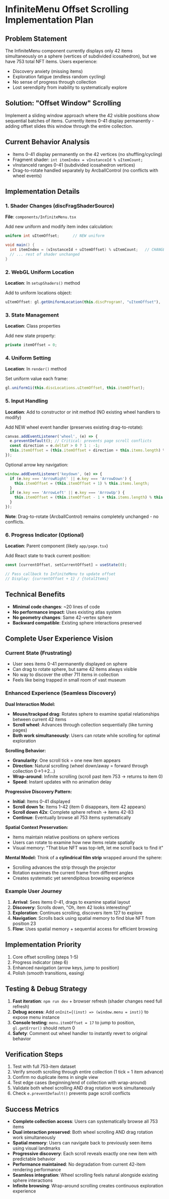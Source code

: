 # InfiniteMenu Offset Scrolling Implementation Plan

## Problem Statement
The InfiniteMenu component currently displays only 42 items simultaneously on a sphere (vertices of subdivided icosahedron), but we have 753 total NFT items. Users experience:
- Discovery anxiety (missing items)
- Exploration fatigue (endless random cycling)
- No sense of progress through collection
- Lost serendipity from inability to systematically explore

## Solution: "Offset Window" Scrolling
Implement a sliding window approach where the 42 visible positions show sequential batches of items. Currently items 0-41 display permanently - adding offset slides this window through the entire collection.

## Current Behavior Analysis
- Items 0-41 display permanently on the 42 vertices (no shuffling/cycling)
- Fragment shader: `int itemIndex = vInstanceId % uItemCount;`
- vInstanceId ranges 0-41 (subdivided icosahedron vertices)
- Drag-to-rotate handled separately by ArcballControl (no conflicts with wheel events)

## Implementation Details

### 1. Shader Changes (discFragShaderSource)
**File**: `components/InfiniteMenu.tsx`

Add new uniform and modify item index calculation:
```glsl
uniform int uItemOffset;      // NEW uniform

void main() {
  int itemIndex = (vInstanceId + uItemOffset) % uItemCount;   // CHANGED calculation
  // ... rest of shader unchanged
}
```

### 2. WebGL Uniform Location
**Location**: In `setupShaders()` method

Add to uniform locations object:
```typescript
uItemOffset: gl.getUniformLocation(this.discProgram!, "uItemOffset"),
```

### 3. State Management
**Location**: Class properties

Add new state property:
```typescript
private itemOffset = 0;
```

### 4. Uniform Setting
**Location**: In `render()` method

Set uniform value each frame:
```typescript
gl.uniform1i(this.discLocations.uItemOffset, this.itemOffset);
```

### 5. Input Handling
**Location**: Add to constructor or init method (NO existing wheel handlers to modify)

Add NEW wheel event handler (preserves existing drag-to-rotate):
```typescript
canvas.addEventListener('wheel', (e) => {
  e.preventDefault(); // Critical: prevents page scroll conflicts
  const direction = e.deltaY > 0 ? 1 : -1;
  this.itemOffset = (this.itemOffset + direction + this.items.length) % this.items.length;
});
```

Optional arrow key navigation:
```typescript
window.addEventListener('keydown', (e) => {
  if (e.key === 'ArrowRight' || e.key === 'ArrowDown') {
    this.itemOffset = (this.itemOffset + 1) % this.items.length;
  }
  if (e.key === 'ArrowLeft' || e.key === 'ArrowUp') {
    this.itemOffset = (this.itemOffset - 1 + this.items.length) % this.items.length;
  }
});
```

**Note**: Drag-to-rotate (ArcballControl) remains completely unchanged - no conflicts.

### 6. Progress Indicator (Optional)
**Location**: Parent component (likely `app/page.tsx`)

Add React state to track current position:
```typescript
const [currentOffset, setCurrentOffset] = useState(0);

// Pass callback to InfiniteMenu to update offset
// Display: {currentOffset + 1} / {totalItems}
```

## Technical Benefits
- **Minimal code changes**: ~20 lines of code
- **No performance impact**: Uses existing atlas system
- **No geometry changes**: Same 42-vertex sphere
- **Backward compatible**: Existing sphere interactions preserved

## Complete User Experience Vision

### Current State (Frustrating)
- User sees items 0-41 permanently displayed on sphere
- Can drag to rotate sphere, but same 42 items always visible
- No way to discover the other 711 items in collection
- Feels like being trapped in small room of vast museum

### Enhanced Experience (Seamless Discovery)

**Dual Interaction Model:**
- **Mouse/trackpad drag**: Rotates sphere to examine spatial relationships between current 42 items
- **Scroll wheel**: Advances through collection sequentially (like turning pages)
- **Both work simultaneously**: Users can rotate while scrolling for optimal exploration

**Scrolling Behavior:**
- **Granularity**: One scroll tick = one new item appears
- **Direction**: Natural scrolling (wheel down/away = forward through collection 0→1→2...)
- **Wrap-around**: Infinite scrolling (scroll past item 753 → returns to item 0)
- **Speed**: Instant updates with no animation delay

**Progressive Discovery Pattern:**
- **Initial**: Items 0-41 displayed
- **Scroll down 1x**: Items 1-42 (item 0 disappears, item 42 appears)
- **Scroll down 42x**: Complete sphere refresh → items 42-83
- **Continue**: Eventually browse all 753 items systematically

**Spatial Context Preservation:**
- Items maintain relative positions on sphere vertices
- Users can rotate to examine how new items relate spatially
- Visual memory: "That blue NFT was top-left, let me scroll back to find it"

**Mental Model:**
Think of a **cylindrical film strip** wrapped around the sphere:
- Scrolling advances the strip through the projector
- Rotation examines the current frame from different angles
- Creates systematic yet serendipitous browsing experience

### Example User Journey
1. **Arrival**: Sees items 0-41, drags to examine spatial layout
2. **Discovery**: Scrolls down, "Oh, item 42 looks interesting!"
3. **Exploration**: Continues scrolling, discovers item 127 to explore
4. **Navigation**: Scrolls back using spatial memory to find blue NFT from position 23
5. **Flow**: Uses spatial memory + sequential access for efficient browsing

## Implementation Priority
1. Core offset scrolling (steps 1-5)
2. Progress indicator (step 6)
3. Enhanced navigation (arrow keys, jump to position)
4. Polish (smooth transitions, easing)

## Testing & Debug Strategy
1. **Fast iteration**: `npm run dev` + browser refresh (shader changes need full refresh)
2. **Debug access**: Add `onInit={(inst) => (window.menu = inst)}` to expose menu instance
3. **Console testing**: `menu.itemOffset = 17` to jump to position, `gl.getError()` should return 0
4. **Safety**: Comment out wheel handler to instantly revert to original behavior

## Verification Steps
1. Test with full 753-item dataset
2. Verify smooth scrolling through entire collection (1 tick = 1 item advance)
3. Confirm no duplicate items in single view
4. Test edge cases (beginning/end of collection with wrap-around)
5. Validate both wheel scrolling AND drag rotation work simultaneously
6. Check `e.preventDefault()` prevents page scroll conflicts

## Success Metrics
- **Complete collection access**: Users can systematically browse all 753 items
- **Dual interaction preserved**: Both wheel scrolling AND drag rotation work simultaneously
- **Spatial memory**: Users can navigate back to previously seen items using visual landmarks
- **Progressive discovery**: Each scroll reveals exactly one new item with predictable behavior
- **Performance maintained**: No degradation from current 42-item rendering performance
- **Seamless integration**: Wheel scrolling feels natural alongside existing sphere interactions
- **Infinite browsing**: Wrap-around scrolling creates continuous exploration experience
